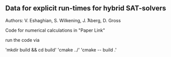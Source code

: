 ## Data for explicit run-times for hybrid SAT-solvers
Authors: V. Eshaghian, S. Wilkening, J.  ̊Aberg, D. Gross

Code for numerical calculations in "Paper Link"

run the code via

'mkdir build && cd build'
'cmake ../'
'cmake -- build .'
